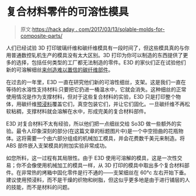# 复合材料零件的可溶性模具

> 原文:[https://hack aday . com/2017/03/13/solable-molds-for-composite-parts/](https://hackaday.com/2017/03/13/soluble-molds-for-composite-parts/)

人们已经试验 3D 打印玻璃纤维和碳纤维模具有一段时间了，但这些模具真的与你用普通数控轧机生产的模具没有太大区别。3D 打印为你可以制造的东西提供了更多的选择，包括任何类型的工厂都无法制造的零件。E3D 的家伙们正在试验他们新的可溶解细丝[来创造难以置信的碳纤维部件](https://e3d-online.com/blog/2017/03/03/scaffold-moulding/)。

在过去的一年里，E3D 一直在研究他们新的可溶性细丝，支架。这是我们一直在等待的水溶性支持材料:只要把它扔进一桶温水中，它就会消失。这种细丝的正常使用情况是作为支撑材料，但对于这些复合材料的实验，E3D 只是打印整个物体，用碳纤维[预浸料](https://en.wikipedia.org/wiki/Pre-preg)覆盖它们，真空包装它们，并让它们固化。一旦碳纤维不再松软粘稠，支撑材料就会溶解在水中，形成完美的复合材料部件。

E3D 对复合材料不太有经验，所以他们把一点细丝交给 So3D 做一些额外的实验。最令人印象深刻的部分(在这篇文章的标题图片中)是一个中空扭曲的花瓶物体。这将需要一个由六部分组成的机械加工模具，并会花费数千美元来制造。将 ABS 部件嵌入支架模具的附加实验非常成功。

如您所料，这一过程有其局限性。由于 E3D 使用可溶解的模具，这是一次性交易；你不会像使用机械加工的模具一样，从 3D 打印的模具中取出多个复合材料部件。在非常热的烤箱中固化零件是行不通的——支架细丝在 60°c 左右开始下垂。建议使用预浸料，而不是干燥的织物和树脂，但这似乎更多地是由于进行铺层的人的技能，而不是材料的问题。